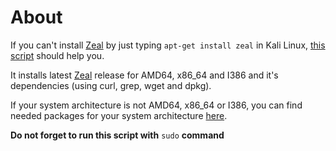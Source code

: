 # About
If you can't install [Zeal](https://zealdocs.org/) by just typing ```apt-get install zeal``` in Kali Linux, [this script](https://github.com/1RaY-1/zeal-installer/blob/main/install-zeal.sh) should help you.

It installs latest [Zeal](https://zealdocs.org/) release for AMD64, x86_64 and I386 and it's dependencies (using curl, grep, wget and dpkg). 

If your system architecture is not AMD64, x86_64 or I386, you can find needed packages for your system architecture [here](http://deb.debian.org/debian/pool/main/z/zeal/
).

**Do not forget to run this script with** ```sudo``` **command**
